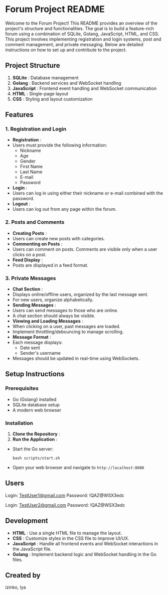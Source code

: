 # Forum Project README

Welcome to the Forum Project! This README provides an overview of the project's structure and functionalities. The goal is to build a feature-rich forum using a combination of SQLite, Golang, JavaScript, HTML, and CSS. This project involves implementing registration and login systems, post and comment management, and private messaging. Below are detailed instructions on how to set up and contribute to the project.

## Project Structure

1. **SQLite** : Database management
2. **Golang** : Backend services and WebSocket handling
3. **JavaScript** : Frontend event handling and WebSocket communication
4. **HTML** : Single-page layout
5. **CSS** : Styling and layout customization

## Features

### 1. Registration and Login

* **Registration** :
* Users must provide the following information:
  * Nickname
  * Age
  * Gender
  * First Name
  * Last Name
  * E-mail
  * Password
* **Login** :
* Users can log in using either their nickname or e-mail combined with the password.
* **Logout** :
* Users can log out from any page within the forum.

### 2. Posts and Comments

* **Creating Posts** :
* Users can create new posts with categories.
* **Commenting on Posts** :
* Users can comment on posts. Comments are visible only when a user clicks on a post.
* **Feed Display** :
* Posts are displayed in a feed format.

### 3. Private Messages

* **Chat Section** :
* Displays online/offline users, organized by the last message sent.
* For new users, organize alphabetically.
* **Sending Messages** :
* Users can send messages to those who are online.
* A chat section should always be visible.
* **Viewing and Loading Messages** :
* When clicking on a user, past messages are loaded.
* Implement throttling/debouncing to manage scrolling.
* **Message Format** :
* Each message displays:
  * Date sent
  * Sender's username
* Messages should be updated in real-time using WebSockets.

## Setup Instructions

### Prerequisites

* Go (Golang) installed
* SQLite database setup
* A modern web browser

### Installation

1. **Clone the Repository** :
2. **Run the Application** :

* Start the Go server:
  ```
  bash scripts/start.sh
  ```
* Open your web browser and navigate to `http://localhost:8080`

## Users

Login: TestUser1@gmail.com
Password: !QAZ@WSX3edc

Login: TestUser2@gmail.com
Password: !QAZ@WSX3edc

## Development

* **HTML** : Use a single HTML file to manage the layout.
* **CSS** : Customize styles in the CSS file to improve UI/UX.
* **JavaScript** : Handle all frontend events and WebSocket interactions in the JavaScript file.
* **Golang** : Implement backend logic and WebSocket handling in the Go files.

## Created by

izinko, lya
